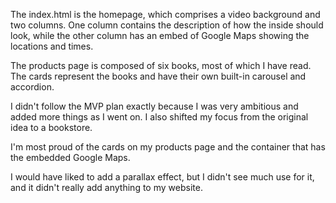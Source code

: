 The index.html is the homepage, which comprises a video background and two columns. One column contains the description of how the inside should look, while the other column has an embed of Google Maps showing the locations and times.

The products page is composed of six books, most of which I have read. The cards represent the books and have their own built-in carousel and accordion.

I didn't follow the MVP plan exactly because I was very ambitious and added more things as I went on. I also shifted my focus from the original idea to a bookstore.

I'm most proud of the cards on my products page and the container that has the embedded Google Maps.

I would have liked to add a parallax effect, but I didn't see much use for it, and it didn't really add anything to my website.